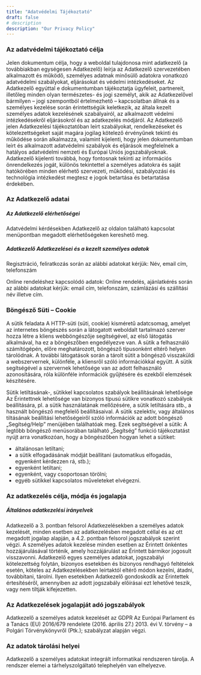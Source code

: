 ```yaml
---
title: "Adatvédelmi Tájékoztató"
draft: false
# description
description: "Our Privacy Policy"
---
```


### Az adatvédelmi tájékoztató célja

Jelen dokumentum célja, hogy a weboldal tulajdonosa mint adatkezelő (a továbbiakban egységesen Adatkezelő) leírja az Adatkezelő szervezetében alkalmazott és működő, személyes adatnak minősülő adatokra vonatkozó adatvédelmi szabályokat, eljárásokat és védelmi intézkedéseket.
Az Adatkezelő egyúttal e dokumentumban tájékoztatja ügyfeleit, partnereit, illetőleg minden olyan természetes- és jogi személyt, akik az Adatkezelővel bármilyen – jogi szempontból értelmezhető – kapcsolatban állnak és a személyes kezelése során érintettségük keletkezik, az általa kezelt személyes adatok kezelésének szabályairól, az alkalmazott védelmi intézkedésekről eljárásokról és az adatkezelés módjáról.
Az Adatkezelő jelen Adatkezelési tájékoztatóban leírt szabályokat, rendelkezéseket és kötelezettségeket saját magára jogilag kötelező érvényűnek tekinti és működése során alkalmazza, valamint kijelenti, hogy jelen dokumentumban leírt és alkalmazott adatvédelmi szabályok és eljárások megfelelnek a hatályos adatvédelmi nemzeti és Európai Uniós jogszabályoknak. Adatkezelő kijelenti továbbá, hogy fontosnak tekinti az információs önrendelkezés jogát, különös tekintettel a személyes adatokra és saját hatókörében minden elérhető szervezeti, működési, szabályozási és technológia intézkedést megtesz e jogok betartása és betartatása érdekében.

### Az Adatkezelő adatai

##### Az Adatkezelő elérhetőségei

Adatvédelmi kérdésekben Adatkezelő az oldalon található kapcsolat menüpontban megadott elérhetőségeken kereshető meg.


#####  Adatkezelő Adatkezelései és a kezelt személyes adatok

Regisztráció, feliratkozás során az alábbi adatokat kérjük: Név, email cím, telefonszám

Online rendeléshez kapcsolódó adatok:
Online rendelés, ajánlatkérés során az alábbi adatokat kérjük: email cím, telefonszám, számlázási és szállítási név illetve cím.

### Böngésző Süti – Cookie

A sütik feladata
A HTTP-süti (süti, cookie) kisméretű adatcsomag, amelyet az internetes böngészés során a látogatott weboldalt tartalmazó szerver hozza létre a kliens webböngészője segítségével, az első látogatás alkalmával, ha ez a böngészőben engedélyezve van. A sütik a felhasználó számítógépén, előre meghatározott, böngésző típusonként eltérő helyen tárolódnak. A további látogatások során a tárolt sütit a böngésző visszaküldi a webszervernek, különféle, a kliensről szóló információkkal együtt. A sütik segítségével a szervernek lehetősége van az adott felhasználó azonosítására, róla különféle információk gyűjtésére és ezekből elemzések készítésére.

Sütik letiltásának-, sütikkel kapcsolatos szabályok beállításának lehetősége
Az Érintettnek lehetősége van bizonyos típusú sütikre vonatkozó szabályok beállítására, pl. a sütik használatának mellőzésére, a sütik letiltására stb., a használt böngésző megfelelő beállításaival. A sütik szelektív, vagy általános tiltásának beállítási lehetőségeiről szóló információk az adott böngésző „Segítség/Help” menüjében találhatóak meg. Ezek segítségével a sütik:
A legtöbb böngésző menüsorában található „Segítség” funkció tájékoztatást nyújt arra vonatkozóan, hogy a böngészőben hogyan lehet a sütiket:

- általánosan letiltani;
- a sütik elfogadásának módját beállítani (automatikus elfogadás, egyenként kérdezzen rá, stb.);
- egyenként letiltani;
- egyenként, vagy csoportosan törölni;
- egyéb sütikkel kapcsolatos műveleteket elvégezni.

### Az adatkezelés célja, módja és jogalapja

##### Általános adatkezelési irányelvek
Adatkezelő a 3. pontban felsorol Adatkezelésekben a személyes adatok kezelését, minden esetben az adatkezelésben megadott céllal és az ott megadott jogalap alapján, a 4.2. pontban felsorol jogszabályok szerint végzi.
A személyes adatok kezelése minden esetben az Érintett önkéntes hozzájárulásával történik, amely hozzájárulást az Érintett bármikor jogosult visszavonni.
Adatkezelő egyes személyes adatokat, jogszabályi kötelezettség folytán, bizonyos esetekben és bizonyos rendhagyó feltételek esetén, köteles az Adatkezelésekben leírtaktól eltérő módon kezelni, átadni, továbbítani, tárolni. Ilyen esetekben Adatkezelő gondoskodik az Érintettek értesítéséről, amennyiben az adott jogszabály előírásai ezt lehetővé teszik, vagy nem tiltják kifejezetten.

### Az Adatkezelések jogalapját adó jogszabályok
Adatkezelő a személyes adatok kezelését az GDPR Az Európai Parlament és a Tanács (EU) 2016/679 rendelete (2016. április 27.) 2013. évi V. törvény – a Polgári Törvénykönyvről (Ptk.); szabályzat alapján végzi.

### Az adatok tárolási helyei
Adatkezelő a személyes adatokat integrált informatikai rendszeren tárolja. A rendszer elemei a tárhelyszolgáltató telephelyén van elhelyezve.